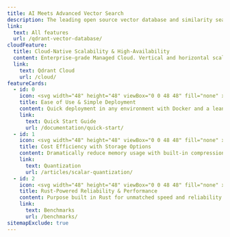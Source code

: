 ```yaml
---
title: AI Meets Advanced Vector Search
description: The leading open source vector database and similarity search engine designed to handle high-dimensional vectors for performance and massive-scale AI applications.
link:
  text: All features
  url: /qdrant-vector-database/
cloudFeature:
  title: Cloud-Native Scalability & High-Availability
  content: Enterprise-grade Managed Cloud. Vertical and horizontal scaling and zero-downtime upgrades.
  link:
    text: Qdrant Cloud
    url: /cloud/
featureCards:
  - id: 0
    icon: <svg width="48" height="48" viewBox="0 0 48 48" fill="none" xmlns="http://www.w3.org/2000/svg"><path fill-rule="evenodd" clip-rule="evenodd" d="M46.9984 2.05668C47.0145 1.77301 46.9092 1.49588 46.7087 1.29452C46.5083 1.09315 46.2317 0.986558 45.9479 1.00136C37.0707 1.46444 30.0935 4.25608 24.7137 7.83694C18.4933 5.42823 10.8057 7.26505 5.21369 14.3822C4.90098 14.7802 4.93495 15.3491 5.2928 15.707L11.4716 21.8876C11.2831 22.2041 11.1066 22.5094 10.9418 22.802C10.298 23.9455 9.83217 24.8976 9.52567 25.568C9.37238 25.9032 9.25884 26.1683 9.18275 26.3518C9.14469 26.4436 9.11599 26.515 9.09635 26.5647L9.07365 26.6228L9.06733 26.6392L9.06541 26.6443L9.06477 26.646C9.06453 26.6466 9.06432 26.6472 10 27L9.06432 26.6472C8.92573 27.0147 9.01515 27.4294 9.2929 27.7071L20.2929 38.7071C20.5722 38.9864 20.9898 39.0751 21.3585 38.9335L21 38C21.3585 38.9335 21.359 38.9333 21.3597 38.9331L21.3614 38.9324L21.3664 38.9305L21.3827 38.9241L21.4405 38.9011C21.4899 38.8812 21.561 38.8522 21.6523 38.8137C21.8349 38.7367 22.0986 38.622 22.4323 38.4672C23.0994 38.1576 24.0471 37.6876 25.1857 37.0392C25.4758 36.8739 25.7785 36.697 26.0923 36.5082L32.2932 42.7072C32.6511 43.0651 33.22 43.099 33.618 42.7863C40.7668 37.1694 42.5882 29.4384 40.1309 23.2035C43.7022 17.8303 46.4977 10.8779 46.9984 2.05668ZM38.6994 25.2233C37.0693 27.3836 35.3298 29.2523 33.606 30.8533C31.5913 32.7243 29.5977 34.2303 27.8238 35.4111L33.0676 40.6534C38.5284 36.0064 40.0518 30.1286 38.6994 25.2233ZM13.5743 22.2786C13.5812 22.2679 13.5878 22.2572 13.5942 22.2464C14.7933 20.3155 16.4295 18.0251 18.5697 15.7089C20.435 13.6903 22.6823 11.6522 25.3582 9.81488C25.3843 9.7987 25.4098 9.78128 25.4344 9.76268C26.7141 8.88849 28.0914 8.0604 29.5712 7.30229L40.6485 18.3787C38.2791 22.9865 35.2389 26.6073 32.245 29.3878C29.2837 32.1379 26.3683 34.0641 24.196 35.3012C23.1105 35.9194 22.2127 36.3642 21.5905 36.6529C21.4577 36.7146 21.3375 36.769 21.2308 36.8166L11.1804 26.7662C11.2279 26.6576 11.2826 26.5351 11.3446 26.3996C11.6303 25.7746 12.0711 24.8729 12.6846 23.7832C12.9489 23.3138 13.245 22.8099 13.5743 22.2786ZM41.5655 16.4673C43.2718 12.6445 44.5064 8.20268 44.9238 3.07129C39.7698 3.46669 35.3149 4.68846 31.4854 6.38806L41.5655 16.4673ZM22.6874 9.27655C20.543 10.8999 18.6889 12.6328 17.1008 14.3516C15.2354 16.3704 13.7363 18.3697 12.5621 20.1496L7.34658 14.9326C11.9655 9.50489 17.8002 7.96701 22.6874 9.27655Z" fill="url(#paint0_linear_1651_6118)"/><path d="M27 25C29.2091 25 31 23.2091 31 21C31 18.7909 29.2091 17 27 17C24.7909 17 23 18.7909 23 21C23 23.2091 24.7909 25 27 25Z" stroke="#DC244C" stroke-width="2" stroke-linecap="round" stroke-linejoin="round"/><path d="M4.464 36.464C5.40181 35.5262 6.67374 34.9993 8 34.9993C9.32626 34.9993 10.5982 35.5262 11.536 36.464C12.4738 37.4018 13.0007 38.6737 13.0007 40C13.0007 41.3262 12.4738 42.5982 11.536 43.536C9.583 45.488 2 46 2 46C2 46 2.512 38.417 4.464 36.464Z" stroke="#DC244C" stroke-width="2" stroke-linecap="round" stroke-linejoin="round"/><defs><linearGradient id="paint0_linear_1651_6118" x1="26" y1="1" x2="26" y2="43" gradientUnits="userSpaceOnUse"><stop stop-color="#717C99"/><stop offset="1" stop-color="#161E33"/></linearGradient></defs></svg>
    title: Ease of Use & Simple Deployment
    content: Quick deployment in any environment with Docker and a lean API for easy integration, ideal for local testing.
    link:
      text: Quick Start Guide
      url: /documentation/quick-start/
  - id: 1
    icon: <svg width="48" height="48" viewBox="0 0 48 48" fill="none" xmlns="http://www.w3.org/2000/svg"><path d="M38 46V42L45.123 33.1C45.6908 32.3905 46.0001 31.5088 46 30.6V19C46 18.2044 45.6839 17.4413 45.1213 16.8787C44.5587 16.3161 43.7956 16 43 16C42.2044 16 41.4413 16.3161 40.8787 16.8787C40.3161 17.4413 40 18.2044 40 19V26" stroke="url(#paint0_linear_1651_6734)" stroke-width="2" stroke-linecap="round" stroke-linejoin="round"/><path d="M28 46V35.657C28 35.1316 28.1035 34.6113 28.3046 34.1259C28.5057 33.6405 28.8004 33.1995 29.172 32.828L36 26C36.2626 25.7373 36.5744 25.5289 36.9176 25.3867C37.2607 25.2446 37.6285 25.1714 38 25.1714C38.3715 25.1714 38.7393 25.2446 39.0824 25.3867C39.4256 25.5289 39.7374 25.7373 40 26C40.2627 26.2626 40.4711 26.5744 40.6133 26.9176C40.7554 27.2607 40.8286 27.6285 40.8286 28C40.8286 28.3714 40.7554 28.7393 40.6133 29.0824C40.4711 29.4256 40.2627 29.7374 40 30L34 36" stroke="url(#paint1_linear_1651_6734)" stroke-width="2" stroke-linecap="round" stroke-linejoin="round"/><path d="M10 46V42L2.877 33.1C2.30917 32.3905 1.99986 31.5088 2 30.6V19C2 18.2044 2.31607 17.4413 2.87868 16.8787C3.44129 16.3161 4.20435 16 5 16C5.79565 16 6.55871 16.3161 7.12132 16.8787C7.68393 17.4413 8 18.2044 8 19V26" stroke="url(#paint2_linear_1651_6734)" stroke-width="2" stroke-linecap="round" stroke-linejoin="round"/><path d="M20 46V35.657C20 35.1316 19.8965 34.6113 19.6954 34.1259C19.4943 33.6405 19.1996 33.1995 18.828 32.828L12 26C11.7374 25.7373 11.4256 25.5289 11.0824 25.3867C10.7393 25.2446 10.3714 25.1714 9.99999 25.1714C9.62854 25.1714 9.26073 25.2446 8.91756 25.3867C8.5744 25.5289 8.26261 25.7373 7.99999 26C7.7373 26.2626 7.52891 26.5744 7.38674 26.9176C7.24456 27.2607 7.17139 27.6285 7.17139 28C7.17139 28.3714 7.24456 28.7393 7.38674 29.0824C7.52891 29.4256 7.7373 29.7374 7.99999 30L14 36" stroke="url(#paint3_linear_1651_6734)" stroke-width="2" stroke-linecap="round" stroke-linejoin="round"/><path d="M13 13H35" stroke="#DC244C" stroke-width="2" stroke-miterlimit="10"/><path d="M24 24C30.0751 24 35 19.0751 35 13C35 6.92487 30.0751 2 24 2C17.9249 2 13 6.92487 13 13C13 19.0751 17.9249 24 24 24Z" stroke="#DC244C" stroke-width="2" stroke-miterlimit="10" stroke-linecap="square"/><path d="M24.0001 24C26.6036 24 28.7141 19.0751 28.7141 13C28.7141 6.92487 26.6036 2 24.0001 2C21.3967 2 19.2861 6.92487 19.2861 13C19.2861 19.0751 21.3967 24 24.0001 24Z" stroke="#DC244C" stroke-width="2" stroke-miterlimit="10" stroke-linecap="square"/><defs><linearGradient id="paint0_linear_1651_6734" x1="42" y1="16" x2="42" y2="46" gradientUnits="userSpaceOnUse"><stop stop-color="#717C99"/><stop offset="1" stop-color="#161E33"/></linearGradient><linearGradient id="paint1_linear_1651_6734" x1="34.4143" y1="25.1714" x2="34.4143" y2="46" gradientUnits="userSpaceOnUse"><stop stop-color="#717C99"/><stop offset="1" stop-color="#161E33"/></linearGradient><linearGradient id="paint2_linear_1651_6734" x1="6" y1="16" x2="6" y2="46" gradientUnits="userSpaceOnUse"><stop stop-color="#717C99"/><stop offset="1" stop-color="#161E33"/></linearGradient><linearGradient id="paint3_linear_1651_6734" x1="13.5857" y1="25.1714" x2="13.5857" y2="46" gradientUnits="userSpaceOnUse"><stop stop-color="#717C99"/><stop offset="1" stop-color="#161E33"/></linearGradient></defs></svg>
    title: Cost Efficiency with Storage Options
    content: Dramatically reduce memory usage with built-in compression options and offload data to disk.
    link:
      text: Quantization
      url: /articles/scalar-quantization/
  - id: 2
    icon: <svg width="48" height="48" viewBox="0 0 48 48" fill="none" xmlns="http://www.w3.org/2000/svg"><path d="M28 28H20V46H28V28Z" stroke="url(#paint0_linear_1651_8186)" stroke-width="2" stroke-linecap="round" stroke-linejoin="round"/><path d="M10 38H2V46H10V38Z" stroke="url(#paint1_linear_1651_8186)" stroke-width="2" stroke-linecap="round" stroke-linejoin="round"/><path d="M46 18H38V46H46V18Z" stroke="url(#paint2_linear_1651_8186)" stroke-width="2" stroke-linecap="round" stroke-linejoin="round"/><path d="M6 18L16 8L24 16L38 2" stroke="#DC244C" stroke-width="2" stroke-linecap="round" stroke-linejoin="round"/><path d="M29 2H38V11" stroke="#DC244C" stroke-width="2" stroke-linecap="round" stroke-linejoin="round"/><defs><linearGradient id="paint0_linear_1651_8186" x1="24" y1="28" x2="24" y2="46" gradientUnits="userSpaceOnUse"><stop stop-color="#717C99"/><stop offset="1" stop-color="#161E33"/></linearGradient><linearGradient id="paint1_linear_1651_8186" x1="6" y1="38" x2="6" y2="46" gradientUnits="userSpaceOnUse"><stop stop-color="#717C99"/><stop offset="1" stop-color="#161E33"/></linearGradient><linearGradient id="paint2_linear_1651_8186" x1="42" y1="18" x2="42" y2="46" gradientUnits="userSpaceOnUse"><stop stop-color="#717C99"/><stop offset="1" stop-color="#161E33"/></linearGradient></defs></svg>
    title: Rust-Powered Reliability & Performance
    content: Purpose built in Rust for unmatched speed and reliability even when processing billions of vectors.
    link:
      text: Benchmarks
      url: /benchmarks/
sitemapExclude: true
---
```

